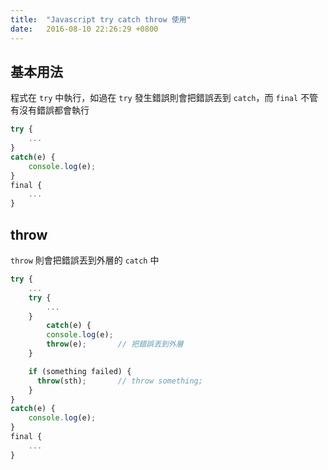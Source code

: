 ```yaml
---
title:  "Javascript try catch throw 使用"
date:   2016-08-10 22:26:29 +0800
---
```


## 基本用法
程式在 `try` 中執行，如過在 `try` 發生錯誤則會把錯誤丟到 `catch`，而 `final` 不管有沒有錯誤都會執行

```js
try {
    ...
}
catch(e) {
    console.log(e);
}
final {
    ...
}
```

<!--excerpt-->

## throw
`throw` 則會把錯誤丟到外層的 `catch` 中

```js
try {
    ...
    try {
        ...
    }
        catch(e) {
        console.log(e);
        throw(e);       // 把錯誤丟到外層
    }

    if (something failed) {
      throw(sth);       // throw something;
    }
}
catch(e) {
    console.log(e);
}
final {
    ...
}
```
